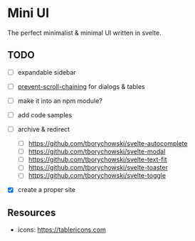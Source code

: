 Mini UI
=============

The perfect minimalist & minimal UI written in svelte.


## TODO
- [ ] expandable sidebar
- [ ] [prevent-scroll-chaining](https://ishadeed.com/article/prevent-scroll-chaining-overscroll-behavior/) for dialogs & tables
- [ ] make it into an npm module?
- [ ] add code samples
- [ ] archive & redirect
  - [ ] https://github.com/tborychowski/svelte-autocomplete
  - [ ] https://github.com/tborychowski/svelte-modal
  - [ ] https://github.com/tborychowski/svelte-text-fit
  - [ ] https://github.com/tborychowski/svelte-toaster
  - [ ] https://github.com/tborychowski/svelte-toggle
- [x] create a proper site


## Resources
- icons: https://tablericons.com
